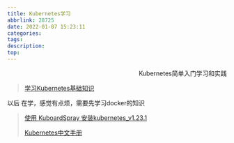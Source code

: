 ```yaml
---
title: Kubernetes学习
abbrlink: 28725
date: 2022-01-07 15:23:11
categories:
tags:
description:
top:
---
```


<p align="right">Kubernetes简单入门学习和实践</p> 



<!-- more -->

> [学习Kubernetes基础知识](https://kubernetes.io/zh/docs/tutorials/kubernetes-basics/create-cluster/cluster-intro/)

以后 在学，感觉有点烦，需要先学习docker的知识

> [使用 KuboardSpray 安装kubernetes_v1.23.1](https://kuboard.cn/install/install-k8s.html)
>
> [Kubernetes中文手册](https://www.kubernetes.org.cn/docs)

